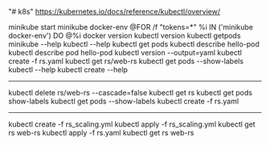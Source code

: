 "# k8s"
https://kubernetes.io/docs/reference/kubectl/overview/

minikube start
minikube docker-env
@FOR /f "tokens=*" %i IN ('minikube docker-env') DO @%i
docker version
kubectl version
kubectl getpods
minikube --help
kubectl --help
kubectl get pods
kubectl describe hello-pod
kubectl describe pod hello-pod
kubectl version --output=yaml
kubectl create -f rs.yaml
kubectl get rs/web-rs
kubectl get pods --show-labels
kubectl --help
kubectl create --help

---------------

kubectl delete rs/web-rs --cascade=false
kubectl get rs
kubectl get pods show-labels
kubectl get pods --show-labels
kubectl create -f rs.yaml

-----------

kubectl create -f rs_scaling.yml
kubectl apply -f rs_scaling.yml
kubectl get rs web-rs
kubectl apply -f rs.yaml
kubectl get rs web-rs